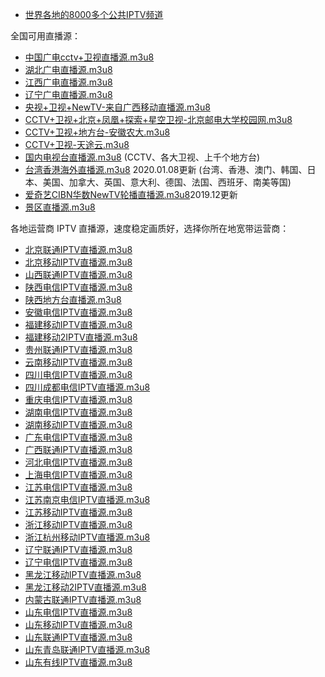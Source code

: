 <div data-view-component="true" class="Layout-main">          <div id="wiki-body" class="gollum-markdown-content">
              <div class="markdown-body">
                <ul>
<li><a href="iptv.md">世界各地的8000多个公共IPTV频道</a></li>
</ul>
<p>全国可用直播源：</p>
<ul>
<li><a href="https://raw.githubusercontent.com/billy21/Tvlist-awesome-m3u-m3u8/master/m3u/%E4%B8%AD%E5%9B%BD%E5%B9%BF%E7%94%B5cctv%E5%8D%AB%E8%A7%86.m3u" rel="nofollow">中国广电cctv+卫视直播源.m3u8</a></li>
<li><a href="https://raw.githubusercontent.com/billy21/Tvlist-awesome-m3u-m3u8/master/m3u/%E6%B9%96%E5%8C%97%E5%B9%BF%E7%94%B5%E7%9B%B4%E6%92%AD%E6%BA%90.m3u" rel="nofollow">湖北广电直播源.m3u8</a></li>
<li><a href="https://raw.githubusercontent.com/billy21/Tvlist-awesome-m3u-m3u8/master/m3u/%E6%B1%9F%E8%A5%BF%E5%B9%BF%E7%94%B5%E7%9B%B4%E6%92%AD%E6%BA%90.m3u" rel="nofollow">江西广电直播源.m3u8</a></li>
<li><a href="https://raw.githubusercontent.com/billy21/Tvlist-awesome-m3u-m3u8/master/m3u/%E8%BE%BD%E5%AE%81%E5%B9%BF%E7%94%B5%E7%9B%B4%E6%92%AD%E6%BA%90.m3u" rel="nofollow">辽宁广电直播源.m3u8</a></li>
<li><a href="https://raw.githubusercontent.com/billy21/Tvlist-awesome-m3u-m3u8/master/m3u/%E5%A4%AE%E8%A7%86+%E5%8D%AB%E8%A7%86+NewTV%E5%B9%BF%E8%A5%BF%E7%A7%BB%E5%8A%A8%E6%BA%90.m3u" rel="nofollow">央视+卫视+NewTV-来自广西移动直播源.m3u8</a></li>
<li><a href="https://raw.githubusercontent.com/billy21/Tvlist-awesome-m3u-m3u8/master/m3u/CCTV+%E5%8D%AB%E8%A7%86+%E5%8C%97%E4%BA%AC+%E5%87%A4%E5%87%B0+%E6%8E%A2%E7%B4%A2+%E6%98%9F%E7%A9%BA%E5%8D%AB%E8%A7%86-%E5%8C%97%E4%BA%AC%E9%82%AE%E7%94%B5%E5%A4%A7%E5%AD%A6%E6%A0%A1%E5%9B%AD%E7%BD%91.m3u" rel="nofollow">CCTV+卫视+北京+凤凰+探索+星空卫视-北京邮电大学校园网.m3u8</a></li>
<li><a href="https://raw.githubusercontent.com/billy21/Tvlist-awesome-m3u-m3u8/master/m3u/%E5%AE%89%E5%BE%BD%E5%86%9C%E5%A4%A7.m3u" rel="nofollow">CCTV+卫视+地方台-安徽农大.m3u8</a></li>
<li><a href="https://raw.githubusercontent.com/billy21/Tvlist-awesome-m3u-m3u8/master/m3u/%E5%A4%A9%E9%80%94%E4%BA%91.m3u" rel="nofollow">CCTV+卫视-天途云.m3u8</a></li>
<li>
<a href="https://raw.githubusercontent.com/billy21/Tvlist-awesome-m3u-m3u8/master/m3u/%E5%9B%BD%E5%86%85.m3u" rel="nofollow">国内电视台直播源.m3u8</a> (CCTV、各大卫视、上千个地方台)</li>
<li>
<a href="https://raw.githubusercontent.com/billy21/Tvlist-awesome-m3u-m3u8/master/m3u/%E5%8F%B0%E6%B9%BE%E9%A6%99%E6%B8%AF%E6%B5%B7%E5%A4%96.m3u" rel="nofollow">台湾香港海外直播源.m3u8</a> 2020.01.08更新 (台湾、香港、澳门、韩国、日本、美国、加拿大、英国、意大利、德国、法国、西班牙、南美等国)</li>
<li>
<a href="https://raw.githubusercontent.com/billy21/Tvlist-awesome-m3u-m3u8/master/m3u/%E8%BD%AE%E6%92%AD_%E7%88%B1%E5%A5%87%E8%89%BACIBN%E5%8D%8E%E6%95%B0NewTV%E8%99%8E%E7%89%99%E6%88%98%E6%97%97.m3u" rel="nofollow">爱奇艺CIBN华数NewTV轮播直播源.m3u8</a>2019.12更新</li>
<li><a href="https://raw.githubusercontent.com/billy21/Tvlist-awesome-m3u-m3u8/master/m3u/%E5%85%A8%E5%9B%BD%E6%99%AF%E5%8C%BA%E6%BA%90.m3u" rel="nofollow">景区直播源.m3u8</a></li>
</ul>
<p>各地运营商 IPTV 直播源，速度稳定画质好，选择你所在地宽带运营商：</p>
<ul>
<li><a href="https://raw.githubusercontent.com/billy21/Tvlist-awesome-m3u-m3u8/master/m3u/%E5%8C%97%E4%BA%AC%E8%81%94%E9%80%9A.m3u" rel="nofollow">北京联通IPTV直播源.m3u8</a></li>
<li><a href="https://raw.githubusercontent.com/billy21/Tvlist-awesome-m3u-m3u8/master/m3u/%E5%8C%97%E4%BA%AC%E7%A7%BB%E5%8A%A8IPTV.m3u" rel="nofollow">北京移动IPTV直播源.m3u8</a></li>
<li><a href="https://raw.githubusercontent.com/billy21/Tvlist-awesome-m3u-m3u8/master/m3u/%E5%B1%B1%E8%A5%BF%E8%81%94%E9%80%9Aiptv.m3u" rel="nofollow">山西联通IPTV直播源.m3u8</a></li>
<li><a href="https://raw.githubusercontent.com/billy21/Tvlist-awesome-m3u-m3u8/master/m3u/%E9%99%95%E8%A5%BF%E7%94%B5%E4%BF%A1.m3u" rel="nofollow">陕西电信IPTV直播源.m3u8</a></li>
<li><a href="https://raw.githubusercontent.com/billy21/Tvlist-awesome-m3u-m3u8/master/m3u/%E9%99%95%E8%A5%BF%E5%9C%B0%E6%96%B9%E5%8F%B0.m3u" rel="nofollow">陕西地方台直播源.m3u8</a></li>
<li><a href="https://raw.githubusercontent.com/billy21/Tvlist-awesome-m3u-m3u8/master/m3u/%E5%AE%89%E5%BE%BD%E7%94%B5%E4%BF%A1IPTV.m3u" rel="nofollow">安徽电信IPTV直播源.m3u8</a></li>
<li><a href="https://raw.githubusercontent.com/billy21/Tvlist-awesome-m3u-m3u8/master/m3u/%E7%A6%8F%E5%BB%BA%E7%A7%BB%E5%8A%A8iptv.m3u" rel="nofollow">福建移动IPTV直播源.m3u8</a></li>
<li><a href="https://raw.githubusercontent.com/billy21/Tvlist-awesome-m3u-m3u8/master/m3u/%E7%A6%8F%E5%BB%BA%E7%A7%BB%E5%8A%A82.m3u" rel="nofollow">福建移动2IPTV直播源.m3u8</a></li>
<li><a href="https://raw.githubusercontent.com/billy21/Tvlist-awesome-m3u-m3u8/master/m3u/%E8%B4%B5%E5%B7%9E%E8%81%94%E9%80%9A.m3u" rel="nofollow">贵州联通IPTV直播源.m3u8</a></li>
<li><a href="https://raw.githubusercontent.com/billy21/Tvlist-awesome-m3u-m3u8/master/m3u/%E4%BA%91%E5%8D%97%E7%A7%BB%E5%8A%A8.m3u" rel="nofollow">云南移动IPTV直播源.m3u8</a></li>
<li><a href="https://raw.githubusercontent.com/billy21/Tvlist-awesome-m3u-m3u8/master/m3u/%E5%9B%9B%E5%B7%9D%E7%94%B5%E4%BF%A1IPTV.m3u" rel="nofollow">四川电信IPTV直播源.m3u8</a></li>
<li><a href="https://raw.githubusercontent.com/billy21/Tvlist-awesome-m3u-m3u8/master/m3u/%E5%9B%9B%E5%B7%9D%E6%88%90%E9%83%BD%E7%94%B5%E4%BF%A1IPTV.m3u" rel="nofollow">四川成都电信IPTV直播源.m3u8</a></li>
<li><a href="https://raw.githubusercontent.com/billy21/Tvlist-awesome-m3u-m3u8/master/m3u/%E9%87%8D%E5%BA%86%E7%94%B5%E4%BF%A1IPTV.m3u" rel="nofollow">重庆电信IPTV直播源.m3u8</a></li>
<li><a href="https://raw.githubusercontent.com/billy21/Tvlist-awesome-m3u-m3u8/master/m3u/%E6%B9%96%E5%8D%97%E7%94%B5%E4%BF%A1IPTV.m3u" rel="nofollow">湖南电信IPTV直播源.m3u8</a></li>
<li><a href="https://raw.githubusercontent.com/billy21/Tvlist-awesome-m3u-m3u8/master/m3u/%E6%B9%96%E5%8D%97%E7%A7%BB%E5%8A%A8.m3u" rel="nofollow">湖南移动IPTV直播源.m3u8</a></li>
<li><a href="https://raw.githubusercontent.com/billy21/Tvlist-awesome-m3u-m3u8/master/m3u/%E5%B9%BF%E4%B8%9C%E7%94%B5%E4%BF%A1IPTV.m3u" rel="nofollow">广东电信IPTV直播源.m3u8</a></li>
<li><a href="https://raw.githubusercontent.com/billy21/Tvlist-awesome-m3u-m3u8/master/m3u/%E5%B9%BF%E8%A5%BF%E8%81%94%E9%80%9AIPTV.m3u" rel="nofollow">广西联通IPTV直播源.m3u8</a></li>
<li><a href="https://raw.githubusercontent.com/billy21/Tvlist-awesome-m3u-m3u8/master/m3u/%E6%B2%B3%E5%8C%97%E7%94%B5%E4%BF%A1IPTV.m3u" rel="nofollow">河北电信IPTV直播源.m3u8</a></li>
<li><a href="https://raw.githubusercontent.com/billy21/Tvlist-awesome-m3u-m3u8/master/m3u/%E4%B8%8A%E6%B5%B7%E7%94%B5%E4%BF%A1iptv.m3u" rel="nofollow">上海电信IPTV直播源.m3u8</a></li>
<li><a href="https://raw.githubusercontent.com/billy21/Tvlist-awesome-m3u-m3u8/master/m3u/%E6%B1%9F%E8%8B%8F%E7%94%B5%E4%BF%A1.m3u" rel="nofollow">江苏电信IPTV直播源.m3u8</a></li>
<li><a href="https://raw.githubusercontent.com/billy21/Tvlist-awesome-m3u-m3u8/master/m3u/%E6%B1%9F%E8%8B%8F%E5%8D%97%E4%BA%AC%E7%94%B5%E4%BF%A1.m3u" rel="nofollow">江苏南京电信IPTV直播源.m3u8</a></li>
<li><a href="https://raw.githubusercontent.com/billy21/Tvlist-awesome-m3u-m3u8/master/m3u/%E6%B1%9F%E8%8B%8F%E7%A7%BB%E5%8A%A8.m3u" rel="nofollow">江苏移动IPTV直播源.m3u8</a></li>
<li><a href="https://raw.githubusercontent.com/billy21/Tvlist-awesome-m3u-m3u8/master/m3u/%E6%B5%99%E6%B1%9F%E7%A7%BB%E5%8A%A8IPTV.m3u" rel="nofollow">浙江移动IPTV直播源.m3u8</a></li>
<li><a href="https://raw.githubusercontent.com/billy21/Tvlist-awesome-m3u-m3u8/master/m3u/%E6%B5%99%E6%B1%9F%E7%9C%81%E6%9D%AD%E5%B7%9E%E5%B8%82%E7%A7%BB%E5%8A%A8.m3u" rel="nofollow">浙江杭州移动IPTV直播源.m3u8</a></li>
<li><a href="https://raw.githubusercontent.com/billy21/Tvlist-awesome-m3u-m3u8/master/m3u/%E8%BE%BD%E5%AE%81%E8%81%94%E9%80%9A.m3u" rel="nofollow">辽宁联通IPTV直播源.m3u8</a></li>
<li><a href="https://raw.githubusercontent.com/billy21/Tvlist-awesome-m3u-m3u8/master/m3u/%E8%BE%BD%E5%AE%81%E7%94%B5%E4%BF%A1.m3u" rel="nofollow">辽宁电信IPTV直播源.m3u8</a></li>
<li><a href="https://raw.githubusercontent.com/billy21/Tvlist-awesome-m3u-m3u8/master/m3u/%E9%BB%91%E9%BE%99%E6%B1%9F%E7%A7%BB%E5%8A%A8iptv.m3u" rel="nofollow">黑龙江移动IPTV直播源.m3u8</a></li>
<li><a href="https://raw.githubusercontent.com/billy21/Tvlist-awesome-m3u-m3u8/master/m3u/%E9%BB%91%E9%BE%99%E6%B1%9F%E7%A7%BB%E5%8A%A8.m3u" rel="nofollow">黑龙江移动2IPTV直播源.m3u8</a></li>
<li><a href="https://raw.githubusercontent.com/billy21/Tvlist-awesome-m3u-m3u8/master/m3u/%E5%86%85%E8%92%99%E5%8F%A4%E8%81%94%E9%80%9A.m3u" rel="nofollow">内蒙古联通IPTV直播源.m3u8</a></li>
<li><a href="https://raw.githubusercontent.com/billy21/Tvlist-awesome-m3u-m3u8/master/m3u/%E5%B1%B1%E4%B8%9C%E7%94%B5%E4%BF%A1IPTV%E5%B8%A6%E5%8F%B0%E6%A0%87.m3u" rel="nofollow">山东电信IPTV直播源.m3u8</a></li>
<li><a href="https://raw.githubusercontent.com/billy21/Tvlist-awesome-m3u-m3u8/master/m3u/%E5%B1%B1%E4%B8%9C%E7%A7%BB%E5%8A%A8IPTV201912.m3u" rel="nofollow">山东移动IPTV直播源.m3u8</a></li>
<li><a href="https://raw.githubusercontent.com/billy21/Tvlist-awesome-m3u-m3u8/master/m3u/%E5%B1%B1%E4%B8%9C%E8%81%94%E9%80%9Aiptv.m3u" rel="nofollow">山东联通IPTV直播源.m3u8</a></li>
<li><a href="https://raw.githubusercontent.com/billy21/Tvlist-awesome-m3u-m3u8/master/m3u/%E5%B1%B1%E4%B8%9C%E9%9D%92%E5%B2%9B%E8%81%94%E9%80%9A.m3u" rel="nofollow">山东青岛联通IPTV直播源.m3u8</a></li>
<li><a href="https://raw.githubusercontent.com/billy21/Tvlist-awesome-m3u-m3u8/master/m3u/%E5%B1%B1%E4%B8%9C%E6%9C%89%E7%BA%BF.m3u" rel="nofollow">山东有线IPTV直播源.m3u8</a></li>
</ul>

